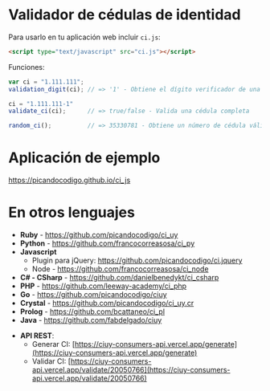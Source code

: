 # Validador de c&eacute;dulas de identidad

Para usarlo en tu aplicación web incluir `ci.js`:

```html
<script type="text/javascript" src="ci.js"></script>
```

Funciones:
```javascript
var ci = "1.111.111";
validation_digit(ci); // => '1' - Obtiene el dígito verificador de una cédula dada

ci = "1.111.111-1"
validate_ci(ci);      // => true/false - Valida una cédula completa

random_ci();          // => 35330781 - Obtiene un número de cédula válido al azar
```

# Aplicación de ejemplo
https://picandocodigo.github.io/ci_js

# En otros lenguajes
* **Ruby** - https://github.com/picandocodigo/ci_uy
* **Python** - https://github.com/francocorreasosa/ci_py
* **Javascript**
  * Plugin para jQuery: https://github.com/picandocodigo/ci.jquery
  * Node - https://github.com/francocorreasosa/ci_node
* **C# - CSharp** - https://github.com/danielbenedykt/ci_csharp
* **PHP** - https://github.com/leeway-academy/ci_php
* **Go** - https://github.com/picandocodigo/ciuy
* **Crystal** - https://github.com/picandocodigo/ci_uy.cr
* **Prolog** - https://github.com/bcattaneo/ci_pl
* **Java** - https://github.com/fabdelgado/ciuy
- **API REST**:
  - Generar CI: [https://ciuy-consumers-api.vercel.app/generate](https://ciuy-consumers-api.vercel.app/generate)
  - Validar CI: [https://ciuy-consumers-api.vercel.app/validate/20050766](https://ciuy-consumers-api.vercel.app/validate/20050766)
